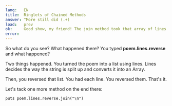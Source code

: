 ```yaml
---
lang:   EN
title:  Ringlets of Chained Methods
answer: ^More still did (.+)
load:   prev
ok:     Good show, my friend! The join method took that array of lines and put them together into a string.
error:  
---
```


So what do you see? What happened there? You typed __poem.lines.reverse__ and what happened?

Two things happened. You turned the poem into a list using lines.
Lines decides the way the string is split up and converts it into an Array.

Then, you reversed that list. You had each line. You reversed them. That's it.

Let's tack one more method on the end there:

    puts poem.lines.reverse.join("\n")
